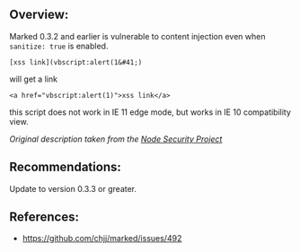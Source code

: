 ## Overview:

Marked 0.3.2 and earlier is vulnerable to content injection even when `sanitize: true` is enabled.

`[xss link](vbscript:alert(1&#41;)`

will get a link

`<a href="vbscript:alert(1)">xss link</a>`

this script does not work in IE 11 edge mode, but works in IE 10 compatibility view.

_Original description taken from the [Node Security Project](https://nodesecurity.io/)_

## Recommendations:

Update to version 0.3.3 or greater.

## References:
- https://github.com/chjj/marked/issues/492
